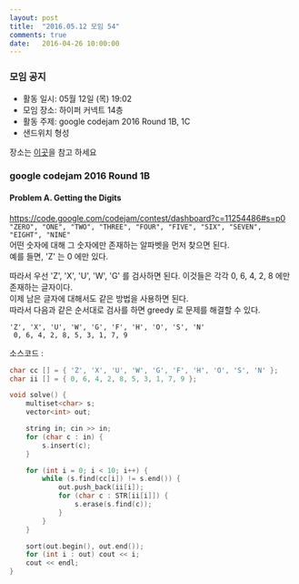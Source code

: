 ```yaml
---
layout: post
title:  "2016.05.12 모임 54"
comments: true
date:   2016-04-26 10:00:00
---
```


### 모임 공지

- 활동 일시: 05월 12일 (목) 19:02
- 모임 장소: 하이퍼 커넥트 14층
- 활동 주제: google codejam 2016 Round 1B, 1C
- 샌드위치 형성

장소는 [이곳](http://career.hpcnt.com/)을 참고 하세요


### google codejam 2016 Round 1B

#### Problem A. Getting the Digits

https://code.google.com/codejam/contest/dashboard?c=11254486#s=p0
<br>
```"ZERO", "ONE", "TWO", "THREE", "FOUR", "FIVE", "SIX", "SEVEN", "EIGHT", "NINE"```<br>
어떤 숫자에 대해 그 숫자에만 존재하는 알파벳을 먼저 찾으면 된다.<br>
예를 들면, 'Z' 는 0 에만 있다.<br>

따라서 우선 'Z', 'X', 'U', 'W', 'G' 를 검사하면 된다. 이것들은 각각 0, 6, 4, 2, 8 에만 존재하는 글자이다.<br>
이제 남은 글자에 대해서도 같은 방법을 사용하면 된다.<br>
따라서 다음과 같은 순서대로 검사를 하면 greedy 로 문제를 해결할 수 있다.

``` 'Z', 'X', 'U', 'W', 'G', 'F', 'H', 'O', 'S', 'N' ``` <br>
```  0, 6, 4, 2, 8, 5, 3, 1, 7, 9 ```

소스코드 :

```cpp
char cc [] = { 'Z', 'X', 'U', 'W', 'G', 'F', 'H', 'O', 'S', 'N' };
char ii [] = { 0, 6, 4, 2, 8, 5, 3, 1, 7, 9 };

void solve() {
    multiset<char> s;
    vector<int> out;

    string in; cin >> in;
    for (char c : in) {
        s.insert(c);
    }

    for (int i = 0; i < 10; i++) {
        while (s.find(cc[i]) != s.end()) {
            out.push_back(ii[i]);
            for (char c : STR[ii[i]]) {
                s.erase(s.find(c));
            }
        }
    }

    sort(out.begin(), out.end());
    for (int i : out) cout << i;
    cout << endl;
}
```

